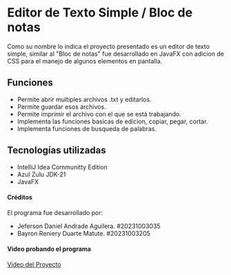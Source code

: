 # Editor de Texto Simple / Bloc de notas
Como su nombre lo indica el proyecto presentado es un editor de texto simple, similar al "Bloc de notas"
fue desarrollado en JavaFX con adicion de CSS para el manejo de algunos elementos en pantalla.

## Funciones
- Permite abrir multiples archivos .txt y editarlos.
- Permite guardar esos archivos.
- Permite imprimir el archivo con el que se está trabajando.
- Implementa las funciones basicas de edicion, copiar, pegar, cortar.
- Implementa funciones de busqueda de palabras.

## Tecnologías utilizadas
- IntelliJ Idea Communitty Edition
- Azul Zulu JDK-21
- JavaFX

#### Créditos
El programa fue desarrollado por:
- Jeferson Daniel Andrade Aguilera. #20231003035
- Bayron Reniery Duarte Matute. #20231003205

#### Video probando el programa
[Video del Proyecto](https://youtu.be/2lM2V2cgb_g)
